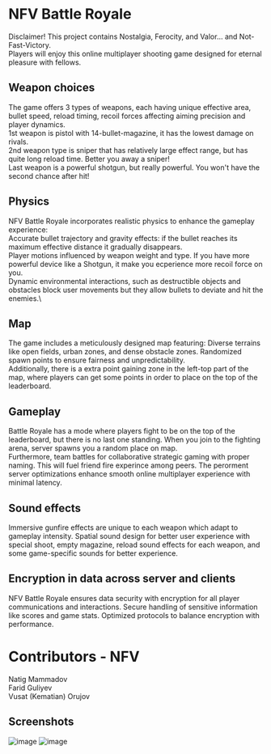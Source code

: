 # NFV Battle Royale
Disclaimer! This project contains Nostalgia, Ferocity, and Valor... and Not-Fast-Victory.\
Players will enjoy this online multiplayer shooting game designed for eternal pleasure with fellows.


## Weapon choices
The game offers 3 types of weapons, each having unique effective area, bullet speed, reload timing, recoil forces affecting aiming precision and player dynamics. \
1st weapon is pistol with 14-bullet-magazine, it has the lowest damage on rivals.\
2nd weapon type is sniper that has relatively large effect range, but has quite long reload time. Better you away a sniper!\
Last weapon is a powerful shotgun, but really powerful. You won't have the second chance after hit!


## Physics
NFV Battle Royale incorporates realistic physics to enhance the gameplay experience:\
Accurate bullet trajectory and gravity effects: if the bullet reaches its maximum effective distance it gradually disappears.\
Player motions influenced by weapon weight and type. If you have more powerful device like a Shotgun, it make you ecperience more recoil force on you.\
Dynamic environmental interactions, such as destructible objects and obstacles block user movements but they allow bullets to deviate and hit the enemies.\


## Map
The game includes a meticulously designed map featuring:
Diverse terrains like open fields, urban zones, and dense obstacle zones.
Randomized spawn points to ensure fairness and unpredictability.\
Additionally, there is a extra point gaining zone in the left-top part of the map, where players can get some points in order to place on the top of the leaderboard.


## Gameplay
Battle Royale has a mode where players fight to be on the top of the leaderboard, but there is no last one standing. When you join to the fighting arena, server spawns you a random place on map.\
Furthermore, team battles for collaborative strategic gaming with proper naming. This will fuel friend fire experince among peers.
The perorment server optimizations enhance smooth online multiplayer experience with minimal latency.


## Sound effects
Immersive gunfire effects are unique to each weapon which adapt to gameplay intensity.
Spatial sound design for better user experience with special shoot, empty magazine, reload sound effects for each weapon, and some game-specific sounds for better experience.


## Encryption in data across server and clients
NFV Battle Royale ensures data security with encryption for all player communications and interactions.
Secure handling of sensitive information like scores and game stats.
Optimized protocols to balance encryption with performance.


# Contributors - NFV
Natig Mammadov\
Farid Guliyev\
Vusat (Kematian) Orujov


## Screenshots
![image](https://github.com/user-attachments/assets/78a043b9-d386-4c1a-b561-8ca8fe5dec76)
![image](https://github.com/user-attachments/assets/8fa8273b-9ac3-49f1-a595-aeb21ec3fc53)
